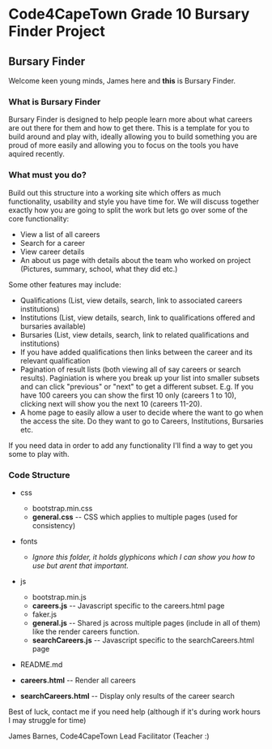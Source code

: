 # Code4CapeTown Grade 10 Bursary Finder Project

## Bursary Finder

Welcome keen young minds, James here and **this** is Bursary Finder.

### What is Bursary Finder

Bursary Finder is designed to help people learn more about what careers are out there for them and how to get there. This is a template for you to build around and play with, ideally allowing you to build something you are proud of more easily and allowing you to focus on the tools you have aquired recently.

### What must you do?

Build out this structure into a working site which offers as much functionality, usability and style you have time for. We will discuss together exactly how you are going to split the work but lets go over some of the core functionality:

- View a list of all careers
- Search for a career
- View career details
- An about us page with details about the team who worked on project (Pictures, summary, school, what they did etc.)

Some other features may include:

- Qualifications (List, view details, search, link to associated careers institutions)
- Institutions (List, view details, search, link to qualifications offered and bursaries available)
- Bursaries (List, view details, search, link to related qualifications and institutions)
- If you have added qualifications then links between the career and its relevant qualification
- Pagination of result lists (both viewing all of say careers or search results). Paginiation is where you break up your list into smaller subsets and can click "previous" or "next" to get a different subset. E.g. If you have 100 careers you can show the first 10 only (careers 1 to 10), clicking next will show you the next 10 (careers 11-20).
- A home page to easily allow a user to decide where the want to go when the access the site. Do they want to go to Careers, Institutions, Bursaries etc.

If you need data in order to add any functionality I'll find a way to get you some to play with.

### Code Structure

- css

  - bootstrap.min.css
  - **general.css** -- CSS which applies to multiple pages (used for consistency)

- fonts

  - _Ignore this folder, it holds glyphicons which I can show you how to use but arent that important._

- js

  - bootstrap.min.js
  - **careers.js** -- Javascript specific to the careers.html page
  - faker.js
  - **general.js** -- Shared js across multiple pages (include in all of them) like the render careers function.
  - **searchCareers.js** -- Javascript specific to the searchCareers.html page

- README.md

- **careers.html** -- Render all careers
- **searchCareers.html** -- Display only results of the career search

Best of luck, contact me if you need help (although if it's during work hours I may struggle for time)

James Barnes, Code4CapeTown Lead Facilitator (Teacher :)
